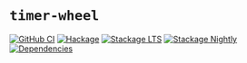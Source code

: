 # `timer-wheel`

[![GitHub CI](https://github.com/awkward-squad/timer-wheel/workflows/CI/badge.svg)](https://github.com/awkward-squad/timer-wheel/actions)
[![Hackage](https://img.shields.io/hackage/v/timer-wheel.svg)](https://hackage.haskell.org/package/timer-wheel)
[![Stackage LTS](https://stackage.org/package/timer-wheel/badge/lts)](https://www.stackage.org/lts/package/timer-wheel)
[![Stackage Nightly](https://stackage.org/package/timer-wheel/badge/nightly)](https://www.stackage.org/nightly/package/timer-wheel)
[![Dependencies](https://img.shields.io/hackage-deps/v/timer-wheel)](https://packdeps.haskellers.com/reverse/timer-wheel)

